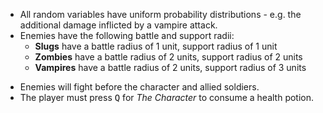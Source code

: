* All random variables have uniform probability distributions - e.g. the additional damage inflicted by a vampire attack.
* Enemies have the following battle and support radii:
    * **Slugs** have a battle radius of 1 unit, support radius of 1 unit
    * **Zombies** have a battle radius of 2 units, support radius of 2 units
    * **Vampires** have a battle radius of 2 units, support radius of 3 units

[idea]: # (The size of each 'unit' scaled with the size of the world )
* Enemies will fight before the character and allied soldiers.
* The player must press <kbd>Q</kbd> for *The Character* to consume a health potion. 
<!-- TODO: 
Provide damage values/functions for:
* Unarmed
* Sword
* Stake (regular and Vampire)

What behaviour does "provides defence" and "defends against enemy attacks" have for Armour and Shields/Helmets specifically?
* Damage reduction function?
* "Reduced by a scalar value" - does this mean 0.5x damage, for instance?
* How do these pieces interact? If its a scalar reduction, then does that mean a 20% reduction and 30% reduction simply becomes: 1 - (1 - 0.2)*(1 - 0.3) = 44% reduction

What are the SELLING and BUYING prices (with gold) of:
* Weapons: Sword, Stake, Staff
* Protection: Armour, Shield, Helmet, Health potion

What is the HEALTH and (base) DAMAGE and SPEED of:
* Zombies
* Vampires
* Slugs

What is the probability of a critical bite (additional attack) from a vampire?

What is the probability of a critical bite (turns allied solider into zombie) from a zombie?

What is the probability of a trance (turns enemy into allied soldier)?

HARD PART:

How are items/gold/cards/experience given out when an enemy is defeated?
How are items/gold/experience given out when a card is destroyed?
How are gold/cards/experience given out when an item is destroyed?


What is the min/max values of these uniformly-distributed random variables:
* Length of a trance - OR is this a function of the type of enemy converted
* Additional attack damage from vampire
* Gold/experience received (from card destroyed) - AND/OR is this a function of the type of card destroyed
* Gold/experience received (from item destroyed due to too many) - AND/OR is this a function of the type of item destroyed
* Gold/experience received (from defeating enemies) ? - AND/OR is this a function of the type of enemy defeated

One way: Each item/card gets its own independent dice-roll-like event/trial where, in theory, either no items/cards can be received or one of each (unlikely). The recieving gold/experience at all is treated the same. In this case:
* What are the PROBABILITIES of each occuring
* Is there a max on how many types we can recieve? e.g. End payout trials after 3 YESs
* Does this mean we cannot get multiples of the same item/card? Or can we add a random variable multiplier OR repeated trials.

-->

